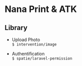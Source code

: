 # Nana Print & ATK

## Library
- Upload Photo<br>
  ``$ intervention/image``<br>

- Authentification<br>
  ``$ spatie/laravel-permission``<br>
